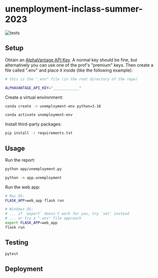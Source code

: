 # unemployment-inclass-summer-2023

![tests](https://github.com/s2t2/unemployment-2023-testing-prep/actions/workflows/python-app.yml/badge.svg)

## Setup

Obtain an [AlphaVantage API Key](https://www.alphavantage.co/support/#api-key). A normal key should be fine, but alternatively you can use one of the prof's "premium" keys. Then create a file called ".env" and place it inside (like the following example):

```sh
# this is the ".env" file (in the root directory of the repo)

ALPHAVANTAGE_API_KEY="____________"
```

Create a virtual environment:

```sh
conda create -n unemployment-env python=3.10
```

```sh
conda activate unemployment-env
```

Install third-party packages:

```sh
pip install -r requirements.txt
```

## Usage

Run the report:

```sh
python app/unemployment.py

python -m app.unemployment
```

Run the web app:

```sh
# Mac OS:
FLASK_APP=web_app flask run

# Windows OS:
# ... if `export` doesn't work for you, try `set` instead
# ... or try a ".env" file approach
export FLASK_APP=web_app
flask run
```


## Testing

```sh
pytest
```

## Deployment